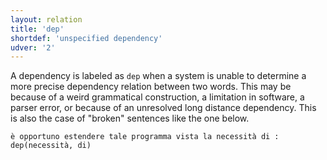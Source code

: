 ```yaml
---
layout: relation
title: 'dep'
shortdef: 'unspecified dependency'
udver: '2'
---
```


A dependency is labeled as <code>dep</code> when a system is unable to determine a more precise dependency relation between two words. This may be because of a weird grammatical construction, a limitation in software, a parser error, or because of an unresolved long distance dependency. This is also the case of "broken" sentences like the one below.

~~~ sdparse
è opportuno estendere tale programma vista la necessità di :
dep(necessità, di)
~~~
<!-- Interlanguage links updated Po lis 14 15:35:20 CET 2022 -->
